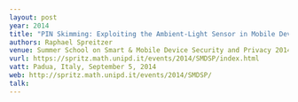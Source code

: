 ```yaml
---
layout: post
year: 2014
title: "PIN Skimming: Exploiting the Ambient-Light Sensor in Mobile Devices"
authors: Raphael Spreitzer
venue: Summer School on Smart & Mobile Device Security and Privacy 2014
vurl: https://spritz.math.unipd.it/events/2014/SMDSP/index.html
vatt: Padua, Italy, September 5, 2014
web: http://spritz.math.unipd.it/events/2014/SMDSP/
talk: 
---
```



